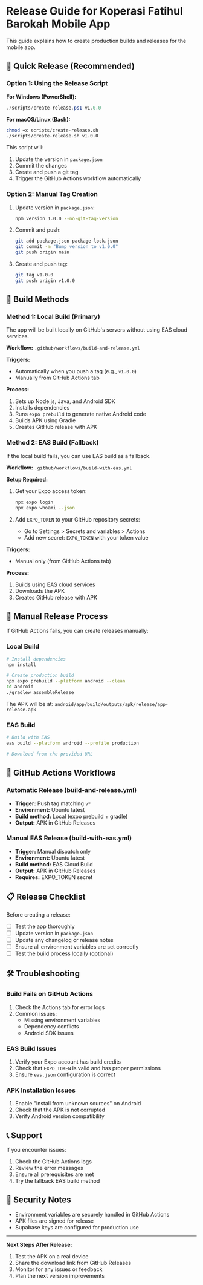 # Release Guide for Koperasi Fatihul Barokah Mobile App

This guide explains how to create production builds and releases for the mobile app.

## 🚀 Quick Release (Recommended)

### Option 1: Using the Release Script

**For Windows (PowerShell):**

```powershell
./scripts/create-release.ps1 v1.0.0
```

**For macOS/Linux (Bash):**

```bash
chmod +x scripts/create-release.sh
./scripts/create-release.sh v1.0.0
```

This script will:

1. Update the version in `package.json`
2. Commit the changes
3. Create and push a git tag
4. Trigger the GitHub Actions workflow automatically

### Option 2: Manual Tag Creation

1. Update version in `package.json`:

      ```bash
      npm version 1.0.0 --no-git-tag-version
      ```

2. Commit and push:

      ```bash
      git add package.json package-lock.json
      git commit -m "Bump version to v1.0.0"
      git push origin main
      ```

3. Create and push tag:
      ```bash
      git tag v1.0.0
      git push origin v1.0.0
      ```

## 🔧 Build Methods

### Method 1: Local Build (Primary)

The app will be built locally on GitHub's servers without using EAS cloud services.

**Workflow:** `.github/workflows/build-and-release.yml`

**Triggers:**

- Automatically when you push a tag (e.g., `v1.0.0`)
- Manually from GitHub Actions tab

**Process:**

1. Sets up Node.js, Java, and Android SDK
2. Installs dependencies
3. Runs `expo prebuild` to generate native Android code
4. Builds APK using Gradle
5. Creates GitHub release with APK

### Method 2: EAS Build (Fallback)

If the local build fails, you can use EAS build as a fallback.

**Workflow:** `.github/workflows/build-with-eas.yml`

**Setup Required:**

1. Get your Expo access token:

      ```bash
      npx expo login
      npx expo whoami --json
      ```

2. Add `EXPO_TOKEN` to your GitHub repository secrets:
      - Go to Settings > Secrets and variables > Actions
      - Add new secret: `EXPO_TOKEN` with your token value

**Triggers:**

- Manual only (from GitHub Actions tab)

**Process:**

1. Builds using EAS cloud services
2. Downloads the APK
3. Creates GitHub release with APK

## 📱 Manual Release Process

If GitHub Actions fails, you can create releases manually:

### Local Build

```bash
# Install dependencies
npm install

# Create production build
npx expo prebuild --platform android --clean
cd android
./gradlew assembleRelease
```

The APK will be at: `android/app/build/outputs/apk/release/app-release.apk`

### EAS Build

```bash
# Build with EAS
eas build --platform android --profile production

# Download from the provided URL
```

## 🔄 GitHub Actions Workflows

### Automatic Release (build-and-release.yml)

- **Trigger:** Push tag matching `v*`
- **Environment:** Ubuntu latest
- **Build method:** Local (expo prebuild + gradle)
- **Output:** APK in GitHub Releases

### Manual EAS Release (build-with-eas.yml)

- **Trigger:** Manual dispatch only
- **Environment:** Ubuntu latest
- **Build method:** EAS Cloud Build
- **Output:** APK in GitHub Releases
- **Requires:** EXPO_TOKEN secret

## 📋 Release Checklist

Before creating a release:

- [ ] Test the app thoroughly
- [ ] Update version in `package.json`
- [ ] Update any changelog or release notes
- [ ] Ensure all environment variables are set correctly
- [ ] Test the build process locally (optional)

## 🛠️ Troubleshooting

### Build Fails on GitHub Actions

1. Check the Actions tab for error logs
2. Common issues:
      - Missing environment variables
      - Dependency conflicts
      - Android SDK issues

### EAS Build Issues

1. Verify your Expo account has build credits
2. Check that `EXPO_TOKEN` is valid and has proper permissions
3. Ensure `eas.json` configuration is correct

### APK Installation Issues

1. Enable "Install from unknown sources" on Android
2. Check that the APK is not corrupted
3. Verify Android version compatibility

## 📞 Support

If you encounter issues:

1. Check the GitHub Actions logs
2. Review the error messages
3. Ensure all prerequisites are met
4. Try the fallback EAS build method

## 🔐 Security Notes

- Environment variables are securely handled in GitHub Actions
- APK files are signed for release
- Supabase keys are configured for production use

---

**Next Steps After Release:**

1. Test the APK on a real device
2. Share the download link from GitHub Releases
3. Monitor for any issues or feedback
4. Plan the next version improvements
